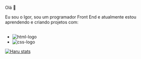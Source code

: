Olá 👋

Eu sou o Igor, sou um programador Front End e atualmente estou aprendendo e criando projetos com:
<br>
<br>

- <img src="https://img.shields.io/badge/HTML-239120?style=for-the-badge&logo=html5&logoColor=white" alt="html-logo"/>
- <img src="https://img.shields.io/badge/CSS-239120?&style=for-the-badge&logo=css3&logoColor=white" alt="css-logo"/>


[![Haru stats](https://github-readme-stats.vercel.app/api?username=Harusinho)](https://github.com/anuraghazra/github-readme-stats)
